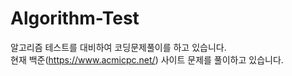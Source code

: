 # Algorithm-Test

알고리즘 테스트를 대비하여 코딩문제풀이를 하고 있습니다.  
현재 백준(https://www.acmicpc.net/) 사이트 문제를 풀이하고 있습니다.

